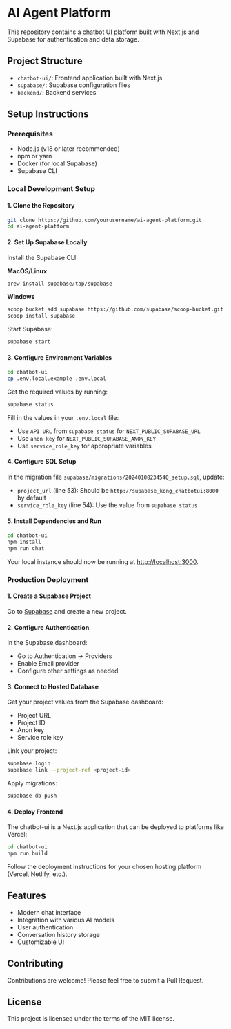 # AI Agent Platform

This repository contains a chatbot UI platform built with Next.js and Supabase for authentication and data storage.

## Project Structure

- `chatbot-ui/`: Frontend application built with Next.js
- `supabase/`: Supabase configuration files
- `backend/`: Backend services

## Setup Instructions

### Prerequisites

- Node.js (v18 or later recommended)
- npm or yarn
- Docker (for local Supabase)
- Supabase CLI

### Local Development Setup

#### 1. Clone the Repository

```bash
git clone https://github.com/yourusername/ai-agent-platform.git
cd ai-agent-platform
```

#### 2. Set Up Supabase Locally

Install the Supabase CLI:

**MacOS/Linux**
```bash
brew install supabase/tap/supabase
```

**Windows**
```bash
scoop bucket add supabase https://github.com/supabase/scoop-bucket.git
scoop install supabase
```

Start Supabase:
```bash
supabase start
```

#### 3. Configure Environment Variables

```bash
cd chatbot-ui
cp .env.local.example .env.local
```

Get the required values by running:
```bash
supabase status
```

Fill in the values in your `.env.local` file:
- Use `API URL` from `supabase status` for `NEXT_PUBLIC_SUPABASE_URL`
- Use `anon key` for `NEXT_PUBLIC_SUPABASE_ANON_KEY`
- Use `service_role_key` for appropriate variables

#### 4. Configure SQL Setup

In the migration file `supabase/migrations/20240108234540_setup.sql`, update:
- `project_url` (line 53): Should be `http://supabase_kong_chatbotui:8000` by default
- `service_role_key` (line 54): Use the value from `supabase status`

#### 5. Install Dependencies and Run

```bash
cd chatbot-ui
npm install
npm run chat
```

Your local instance should now be running at [http://localhost:3000](http://localhost:3000).

### Production Deployment

#### 1. Create a Supabase Project

Go to [Supabase](https://supabase.com/) and create a new project.

#### 2. Configure Authentication

In the Supabase dashboard:
- Go to Authentication → Providers
- Enable Email provider
- Configure other settings as needed

#### 3. Connect to Hosted Database

Get your project values from the Supabase dashboard:
- Project URL
- Project ID
- Anon key
- Service role key

Link your project:
```bash
supabase login
supabase link --project-ref <project-id>
```

Apply migrations:
```bash
supabase db push
```

#### 4. Deploy Frontend

The chatbot-ui is a Next.js application that can be deployed to platforms like Vercel:

```bash
cd chatbot-ui
npm run build
```

Follow the deployment instructions for your chosen hosting platform (Vercel, Netlify, etc.).

## Features

- Modern chat interface
- Integration with various AI models
- User authentication
- Conversation history storage
- Customizable UI

## Contributing

Contributions are welcome! Please feel free to submit a Pull Request.

## License

This project is licensed under the terms of the MIT license.
